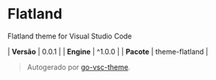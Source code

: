 # Flatland

Flatland theme for Visual Studio Code

| **Versão** | 0.0.1 |
| **Engine** | ^1.0.0 |
| **Pacote** | theme-flatland |

> Autogerado por [go-vsc-theme](https://github.com/natalbu/go-vsc-theme).
